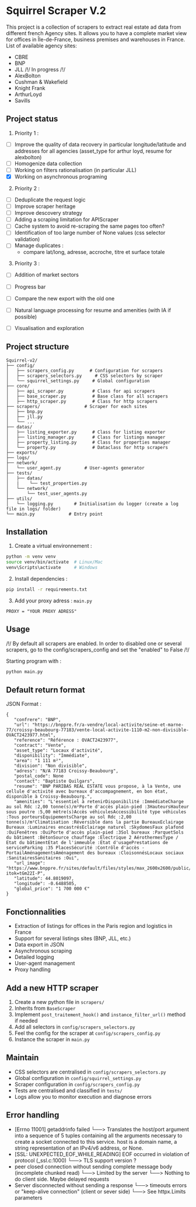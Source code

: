 # Squirrel Scraper V.2

This project is a collection of scrapers to extract real estate ad data from different french Agency sites.
It allows you to have a complete market view for offices in Île-de-France, business premises and warehouses in France.
List of available agency sites:

- CBRE
- BNP
- JLL /!/ In progress /!/
- AlexBolton
- Cushman & Wakefield
- Knight Frank
- ArthurLoyd
- Savills

## Project status

1. Priority 1 :

- [ ] Improve the quality of data recovery in particular longitude/latitude and addresses for all agencies (asset_type for arthur loyd, resume for alexbolton)
- [ ] Homogenize data collection
- [ ] Working on filters rationalisation (in particular JLL)
- [x] Working on asynchronous programing

2. Priority 2 :
- [ ] Deduplicate the request logic
- [ ] Improve scraper heritage
- [ ] Improve descovery strategy
- [ ] Adding a scraping limitation for APIScraper
- [ ] Cache system to avoid re-scraping the same pages too often?
- [ ] Identification of too large number of None values (css selector validation)
- [ ] Manage duplicates :
   - compare lat/long, adresse, accroche, titre et surface totale

3. Priority 3 :
- [ ] Addition of market sectors
- [ ] Progress bar
- [ ] Compare the new export with the old one
- [ ] Natural language processing for resume and amenities (with IA if possible)
- [ ] Visualisation and exploration



## Project structure

```
Squirrel-v2/
├── config/
│   ├── scrapers_config.py      # Configuration for scrapers
│   ├── scrapers_selectors.py     # CSS selectors by scraper
│   └── squirrel_settings.py     # Global configuration
├── core/
│   ├── api_scraper.py           # Class for api scrapers
│   ├── base_scraper.py          # Base class for all scrapers
│   ├── http_scraper.py          # Class for http scrapers
├── scrapers/                 # Scraper for each sites
│   ├── bnp.py
│   ├── jll.py
│   └── ...
├── datas/
│   ├── listing_exporter.py      # Class for listing exporter
│   ├── listing_manager.py       # Class for listings manager
│   ├── property_listing.py      # Class for properties manager
│   └── property.py              # Dataclass for http scrapers
├── exports/
├── logs/
├── network/
│   └── user_agent.py         # User-agents generator
├── tests/
│   ├── datas/
│   |    └── test_properties.py
│   └── network/
│       └── test_user_agents.py
├── utils/
│   └── logging.py        # Initialisation du logger (create a log file in logs/ folder)
└── main.py             # Entry point
```

## Installation

1. Create a virtual environnement :
```bash
python -m venv venv
source venv/bin/activate  # Linux/Mac
venv\Scripts\activate     # Windows
```

2. Install dependencies :
```bash
pip install -r requirements.txt
```

3. Add your proxy adress :
`main.py`
```
PROXY = "YOUR PROXY ADRESS"
```

## Usage

/!/ By default all scrapers are enabled. In order to disabled one or several scrapers, go to the config/scrapers_config and set the "enabled" to False /!/

Starting program with :
```bash
python main.py
```

## Default return format

JSON Format :
```
{
   "confrere": "BNP",
   "url": "https://bnppre.fr/a-vendre/local-activite/seine-et-marne-77/croissy-beaubourg-77183/vente-local-activite-1110-m2-non-divisible-OVACT2423977.html",
   "reference": "Référence : OVACT2423977",
   "contract": "Vente",
   "asset_type": "Locaux d'activité",
   "disponibility": "Immédiate",
   "area": "1 111 m²",
   "division": "Non divisible",
   "adress": "N/A 77183 Croissy-Beaubourg",
   "postal_code": None
   "contact": "Baptiste Quilgars",
   "resume": "BNP PARIBAS REAL ESTATE vous propose, à la Vente, une cellule d'activité avec bureaux d'accompagnement, en bon état, disponible à Croissy-Beaubourg.",
   "amenities": "L'essentiel à retenirDisponibilité :ImmédiateCharge au sol Rdc :2,00 tonne(s)/m²Porte d'accès plain-pied :3HauteursHauteur sous poutre :5,00 mètre(s)Accès véhiculesAccessibilité type véhicules :Tous porteursEquipementsCharge au sol Rdc :2,00 tonne(s)/m²Climatisation :Réversible dans la partie BureauxEclairage Bureaux :Luminaires encastrésEclairage naturel :SkydomesFaux plafond :OuiFenêtres :OuiPorte d'accès plain-pied :3Sol bureaux :ParquetSols du bâtiment :BétonSource chauffage :Electrique 2 AérothermesType / Etat du bâtimentEtat de l'immeuble :Etat d'usagePrestations de serviceParking :35 PlacesSécurité :Contrôle d'accès - PortailAménagementsAménagement des bureaux :CloisonnésLocaux sociaux :SanitairesSanitaires :Oui",
   "url_image": "https://www.bnppre.fr/sites/default/files/styles/max_2600x2600/public/offers/34/34fcc0a002c3245f1c2cd2c393d1e2b89a1e5582.jpg.webp?itok=tGm22I-P",
   "latitude": 44.8019097,
   "longitude": -0.6488505,
   "global_price": "1 700 000 €"
}
```

## Fonctionnalities

- Extraction of listings for offices in the Paris region and logistics in France
- Support for several listings sites (BNP, JLL, etc.)
- Data export in JSON
- Asynchronous scraping
- Detailed logging
- User-agent management
- Proxy handling

## Add a new HTTP scraper

1. Create a new python file in `scrapers/`
2. Inherits from `BaseScraper`
3. Implement `post_traitement_hook()` and `instance_filter_url()` method if needed
4. Add all selectors in `config/scrapers_selectors.py`
5. Feel the config for the scraper at `config/scrapers_config.py`
6. Instance the scraper in `main.py`

## Maintain

- CSS selectors are centralised in `config/scrapers_selectors.py`
- Global configuration in `config/squirrel_settings.py`
- Scraper configuration in `config/scrapers_config.py`
- Tests are centralised and classified in `tests/`
- Logs allow you to monitor execution and diagnose errors

## Error handling

- [Errno 11001] getaddrinfo failed
└──> Translates the host/port argument into a sequence of 5 tuples containing all the arguments necessary to create a socket connected to this service. host is a domain name, a string representation of an IPv4/v6 address, or None.
- [SSL: UNEXPECTED_EOF_WHILE_READING] EOF occurred in violation of protocol (_ssl.c:1000)
└──> TLS support version ?
- peer closed connection without sending complete message body (incomplete chunked read)
└──> Limited by the server
   └──> Nothing to do client side. Maybe delayed requests
- Server disconnected without sending a response
└──> timeouts errors or "keep-alive connection" (client or sever side)
   └──> See httpx.Limits parameters

